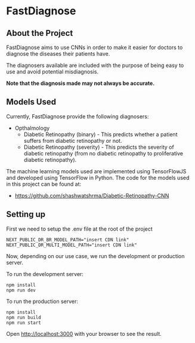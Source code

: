 # FastDiagnose
## About the Project

FastDiagnose aims to use CNNs in order to make it easier for doctors to diagnose the diseases their patients have. 

The diagnosers available are included with the purpose of being easy to use and avoid potential misdiagnosis. 

**Note that the diagnosis made may not always be accurate.**

## Models Used

Currently, FastDiagnose provide the following diagnosers:
- Opthalmology
	- Diabetic Retinopathy (binary) - This predicts whether a patient suffers from diabetic retinopathy or not.
	- Diabetic Retinopathy (severity) - This predicts the severity of diabetic retinopathy (from no diabetic retinopathy to proliferative diabetic retinopathy).

The machine learning models used are implemented using TensorFlowJS and developed using TensorFlow in Python. The code for the models used in this project can be found at:
- https://github.com/shashwatshrma/Diabetic-Retinopathy-CNN
 
## Setting up

First we need to setup the .env file at the root of the project

```
NEXT_PUBLIC_DR_BR_MODEL_PATH="insert CDN link"
NEXT_PUBLIC_DR_MULTI_MODEL_PATH="insert CDN link"
```

Now, depending on our use case, we run the development or production server.

To run the development server:

```
npm install
npm run dev
```

To run the production server:

```
npm install
npm run build
npm run start
```

Open [http://localhost:3000](http://localhost:3000) with your browser to see the result.